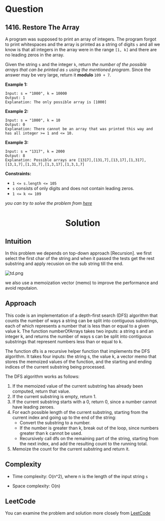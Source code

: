 # Question

## 1416. Restore The Array

A program was supposed to print an array of integers. The program forgot to print whitespaces and the array is printed as a string of digits `s` and all we know is that all integers in the array were in the range `[1, k]` and there are no leading zeros in the array.

Given the string `s` and the integer `k`, return *the number of the possible arrays that can be printed as `s` using the mentioned program*. Since the answer may be very large, return it **modulo** `109 + 7`.<br/>

**Example 1:**<br/>
```
Input: s = "1000", k = 10000
Output: 1
Explanation: The only possible array is [1000]
```
**Example 2:**<br/>
```
Input: s = "1000", k = 10
Output: 0
Explanation: There cannot be an array that was printed this way and has all integer >= 1 and <= 10.
```

**Example 3:**<br/>
```
Input: s = "1317", k = 2000
Output: 8
Explanation: Possible arrays are [1317],[131,7],[13,17],[1,317],[13,1,7],[1,31,7],[1,3,17],[1,3,1,7]
```

**Constraints:**
- `1 <= s.length <= 105`
- `s` consists of only digits and does not contain leading zeros.
- `1 <= k <= 109`

*you can try to solve the problem from [here](https://leetcode.com/problems/restore-the-array/description/)*

<h1 align="center">Solution</h1>


## Intuition
In this problem we depends on top-down approach [Recursion]. we first select the first char of the string and when it passed the tests get the rest substring and apply recusion on the sub string till the end.

![td.png](https://assets.leetcode.com/users/images/beae650b-3a4b-426f-baff-ff51c85ab82c_1682259668.283265.png)

we also use a memoization vector (memo) to improve the performance and avoid reputaion.


## Approach
This code is an implementation of a depth-first search (DFS) algorithm that counts the number of ways a string can be split into contiguous substrings, each of which represents a number that is less than or equal to a given value k. The function numberOfArrays takes two inputs: a string s and an integer k, and returns the number of ways s can be split into contiguous substrings that represent numbers less than or equal to k.

The function dfs is a recursive helper function that implements the DFS algorithm. It takes four inputs: the string s, the value k, a vector memo that stores the memoized values of the function, and the starting and ending indices of the current substring being processed.

The DFS algorithm works as follows:

1. If the memoized value of the current substring has already been computed, return that value.
2. If the current substring is empty, return 1.
3. If the current substring starts with a 0, return 0, since a number cannot have leading zeroes.
4. For each possible length of the current substring, starting from the current index and going up to the end of the string:
    - Convert the substring to a number.
    - If the number is greater than k, break out of the loop, since numbers greater than k cannot be used.
    - Recursively call dfs on the remaining part of the string, starting from the next index, and add the resulting count to the running total.
5. Memoize the count for the current substring and return it.

## Complexity
- Time complexity: O(n^2), where n is the length of the input string `s`

- Space complexity: O(n)

## LeetCode
You can examine the problem and solution more closely from [LeetCode](https://leetcode.com/problems/restore-the-array/solutions/3447706/easy-solution-and-explanation-in-cpp/)